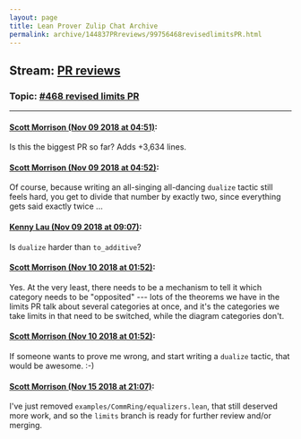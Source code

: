 ```yaml
---
layout: page
title: Lean Prover Zulip Chat Archive 
permalink: archive/144837PRreviews/99756468revisedlimitsPR.html
---
```


## Stream: [PR reviews](index.html)
### Topic: [#468 revised limits PR](99756468revisedlimitsPR.html)

---

#### [Scott Morrison (Nov 09 2018 at 04:51)](https://leanprover.zulipchat.com/#narrow/stream/144837-PR%20reviews/topic/%23468%20revised%20limits%20PR/near/147348952):
Is this the biggest PR so far? Adds +3,634 lines.

#### [Scott Morrison (Nov 09 2018 at 04:52)](https://leanprover.zulipchat.com/#narrow/stream/144837-PR%20reviews/topic/%23468%20revised%20limits%20PR/near/147349003):
Of course, because writing an all-singing all-dancing `dualize` tactic still feels hard, you get to divide that number by exactly two, since everything gets said exactly twice ...

#### [Kenny Lau (Nov 09 2018 at 09:07)](https://leanprover.zulipchat.com/#narrow/stream/144837-PR%20reviews/topic/%23468%20revised%20limits%20PR/near/147357101):
Is `dualize` harder than `to_additive`?

#### [Scott Morrison (Nov 10 2018 at 01:52)](https://leanprover.zulipchat.com/#narrow/stream/144837-PR%20reviews/topic/%23468%20revised%20limits%20PR/near/147411779):
Yes. At the very least, there needs to be a mechanism to tell it which category needs to be "opposited" --- lots of the theorems we have in the limits PR talk about several categories at once, and it's the categories we take limits in that need to be switched, while the diagram categories don't.

#### [Scott Morrison (Nov 10 2018 at 01:52)](https://leanprover.zulipchat.com/#narrow/stream/144837-PR%20reviews/topic/%23468%20revised%20limits%20PR/near/147411782):
If someone wants to prove me wrong, and start writing a `dualize` tactic, that would be awesome. :-)

#### [Scott Morrison (Nov 15 2018 at 21:07)](https://leanprover.zulipchat.com/#narrow/stream/144837-PR%20reviews/topic/%23468%20revised%20limits%20PR/near/147769590):
I've just removed `examples/CommRing/equalizers.lean`, that still deserved more work, and so the `limits` branch is ready for further review and/or merging.

